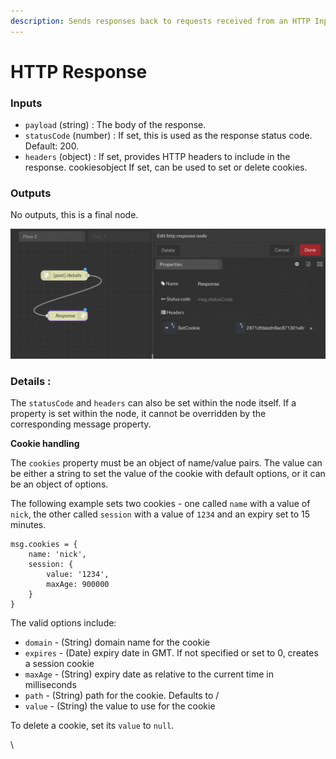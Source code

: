```yaml
---
description: Sends responses back to requests received from an HTTP Input node.
---
```


# HTTP Response

### Inputs

* `payload` (string) : The body of the response.&#x20;
* `statusCode` (number) : If set, this is used as the response status code. Default: 200.&#x20;
* `headers` (object) : If set, provides HTTP headers to include in the response. cookiesobject If set, can be used to set or delete cookies.

### Outputs

No outputs, this is a final node.

![](<../../../../.gitbook/assets/image (46).png>)

### Details :&#x20;

The `statusCode` and `headers` can also be set within the node itself. If a property is set within the node, it cannot be overridden by the corresponding message property.

**Cookie handling**

The `cookies` property must be an object of name/value pairs. The value can be either a string to set the value of the cookie with default options, or it can be an object of options.

The following example sets two cookies - one called `name` with a value of `nick`, the other called `session` with a value of `1234` and an expiry set to 15 minutes.

```
msg.cookies = {
    name: 'nick',
    session: {
        value: '1234',
        maxAge: 900000
    }
}
```

The valid options include:

* `domain` - (String) domain name for the cookie
* `expires` - (Date) expiry date in GMT. If not specified or set to 0, creates a session cookie
* `maxAge` - (String) expiry date as relative to the current time in milliseconds
* `path` - (String) path for the cookie. Defaults to /
* `value` - (String) the value to use for the cookie

To delete a cookie, set its `value` to `null`.

\
